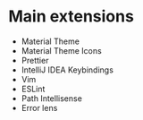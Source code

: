 # Main extensions

- Material Theme
- Material Theme Icons
- Prettier
- IntelliJ IDEA Keybindings
- Vim
- ESLint
- Path Intellisense
- Error lens

